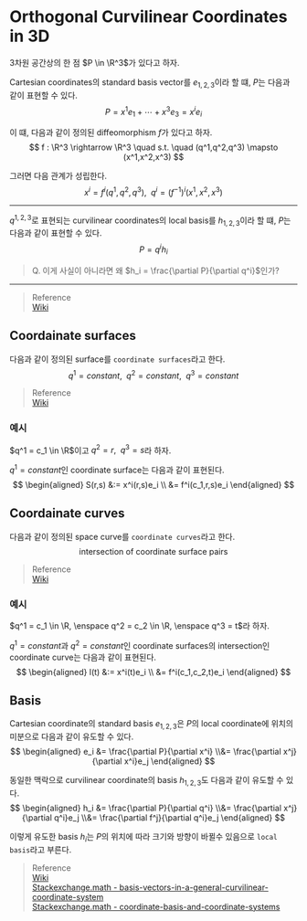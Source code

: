 # Orthogonal Curvilinear Coordinates in 3D
3차원 공간상의 한 점 $P \in \R^3$가 있다고 하자.

Cartesian coordinates의 standard basis vector를 $e_{1,2,3}$이라 할 떄, $P$는 다음과 같이 표현할 수 있다.
$$ P = x^1e_1 + \cdots + x^3e_3 = x^ie_i $$

이 떄, 다음과 같이 정의된 diffeomorphism $f$가 있다고 하자.
$$ f : \R^3 \rightarrow \R^3 \quad s.t. \quad (q^1,q^2,q^3) \mapsto (x^1,x^2,x^3) $$

그러면 다음 관계가 성립한다.
$$ x^i = f^i(q^1,q^2,q^3), \enspace q^i = (f^{-1})^i(x^1,x^2,x^3)$$

---

$q^{1,2,3}$로 표현되는 curvilinear coordinates의 local basis를 $h_{1,2,3}$이라 할 떄, $P$는 다음과 같이 표현할 수 있다.
$$ P = q^ih_i $$

> Q. 이게 사실이 아니라면 왜 $h_i = \frac{\partial P}{\partial q^i}$인가?

---

> Reference  
> [Wiki](https://en.wikipedia.org/wiki/Curvilinear_coordinates)

## Coordainate surfaces
다음과 같이 정의된 surface를 `coordinate surfaces`라고 한다.
$$ q^1 = constant, \enspace q^2 = constant, \enspace q^3 = constant $$

> Reference  
> [Wiki](https://en.wikipedia.org/wiki/Curvilinear_coordinates)

### 예시
$q^1 = c_1 \in \R$이고 $q^2 = r, \enspace q^3 = s$라 하자.

$q^1 = constant$인 coordinate surface는 다음과 같이 표현된다.
$$ \begin{aligned} S(r,s) &:= x^i(r,s)e_i \\ &= f^i(c_1,r,s)e_i \end{aligned}  $$

## Coordainate curves
다음과 같이 정의된 space curve를 `coordinate curves`라고 한다.
$$ \text{intersection of coordinate surface pairs } $$

> Reference  
> [Wiki](https://en.wikipedia.org/wiki/Curvilinear_coordinates)

### 예시
$q^1 = c_1 \in \R, \enspace q^2 = c_2 \in \R, \enspace q^3 = t$라 하자.

$q^1 = constant$과 $q^2 = constant$인 coordinate surfaces의 intersection인 coordinate curve는 다음과 같이 표현된다.
$$ \begin{aligned} l(t) &:= x^i(t)e_i \\ &= f^i(c_1,c_2,t)e_i \end{aligned}  $$

## Basis
Cartesian coordinate의 standard basis $e_{1,2,3}$은 $P$의 local coordinate에 위치의 미분으로 다음과 같이 유도할 수 있다.
$$ \begin{aligned} e_i &= \frac{\partial P}{\partial x^i} \\&= \frac{\partial x^j}{\partial x^i}e_j \end{aligned}  $$

동일한 맥락으로 curvilinear coordinate의 basis $h_{1,2,3}$도 다음과 같이 유도할 수 있다.
$$ \begin{aligned} h_i &= \frac{\partial P}{\partial q^i} \\&= \frac{\partial x^j}{\partial q^i}e_j \\&= \frac{\partial f^j}{\partial q^i}e_j \end{aligned}  $$

이렇게 유도한 basis $h_i$는 $P$의 위치에 따라 크기와 방향이 바뀔수 있음으로 `local basis`라고 부른다.


> Reference  
> [Wiki](https://en.wikipedia.org/wiki/Curvilinear_coordinates)  
> [Stackexchange.math - basis-vectors-in-a-general-curvilinear-coordinate-system](https://math.stackexchange.com/questions/1854909/basis-vectors-in-a-general-curvilinear-coordinate-system)  
> [Stackexchange.math - coordinate-basis-and-coordinate-systems](https://math.stackexchange.com/questions/3067566/coordinate-basis-and-coordinate-systems)  